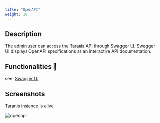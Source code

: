 ```yaml
---
title: "OpenAPI"
weight: 10
---
```


## Description
The admin user can access the Taranis API through Swagger UI. Swagger UI displays OpenAPI specifications as an interactive API documentation. 

## Functionalities 👤
see: [Swagger UI](https://swagger.io/tools/swagger-ui/)

## Screenshots
Taranis instance is alive

![openapi](/docs/openapi.png)
